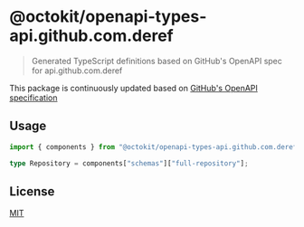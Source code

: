 # @octokit/openapi-types-api.github.com.deref

> Generated TypeScript definitions based on GitHub's OpenAPI spec for api.github.com.deref

This package is continuously updated based on [GitHub's OpenAPI specification](https://github.com/github/rest-api-description/)

## Usage

```ts
import { components } from "@octokit/openapi-types-api.github.com.deref";

type Repository = components["schemas"]["full-repository"];
```

## License

[MIT](LICENSE)
